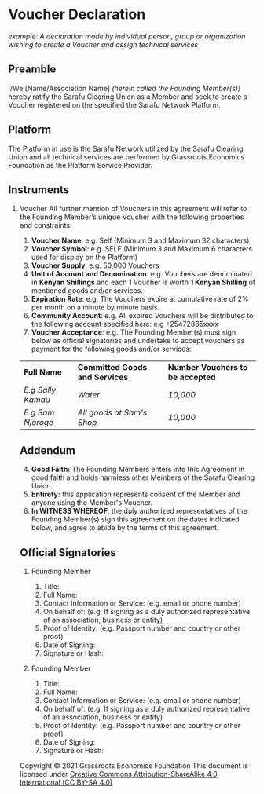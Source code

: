# Voucher Declaration

*example: A declaration made by  individual person, group or organization wishing to create a Voucher and assign technical services*

## Preamble

I/We [Name/Association Name] _(herein called the Founding Member(s))_ hereby ratify the Sarafu Clearing Union as a Member and seek to create a Voucher registered on the specified the Sarafu Network Platform.

## Platform

The Platform in use is the Sarafu Network utilized by the Sarafu Clearing Union and all technical services are performed by Grassroots Economics Foundation as the Platform Service Provider.

## Instruments

1. Voucher
    All further mention of Vouchers in this agreement will refer to the Founding Member’s unique Voucher with the following properties and constraints:

    1. **Voucher Name**: e.g. Self (Minimum 3 and Maximum 32 characters)
    1. **Voucher Symbol**: e.g. SELF (Minimum 3 and Maximum 6 characters used for display on the Platform)
    1. **Voucher Supply**: e.g. 50,000 Vouchers
    1. **Unit of Account and Denomination**: e.g. Vouchers are denominated in **Kenyan Shillings** and each 1 Voucher is worth **1 Kenyan Shilling** of mentioned goods and/or services.
    1. **Expiration Rate**: e.g. The Vouchers expire at cumulative rate of 2% per month on a minute by minute basis.
    1. **Community Account**: e.g. All expired Vouchers will be distributed to the following account specified here: e.g +25472865xxxx
    1. **Voucher Acceptance**: e.g. The Founding Member(s) must sign below as official signatories and undertake to accept vouchers as payment for the following goods and/or services:
      <table>
      <tr>
       <td><strong>Full Name</strong>
       </td>
       <td><strong>Committed Goods and Services</strong>
       </td>
       <td><strong>Number Vouchers to be accepted</strong>
       </td>
      </tr>
      <tr>
        <td><em>E.g Sally Kamau</em>
        </td>
        <td><em>Water</em>
        </td>
        <td><em>10,000</em>
        </td>
      </tr>
      <tr>
        <td><em>E.g Sam Njoroge</em>
        </td>
        <td><em>All goods at Sam's Shop</em>
        </td>
       <td><em>10,000</em>
       </td>
      </tr>
</table>

## Addendum

4. **Good Faith:** The Founding Members enters into this Agreement in good faith and holds harmless other Members of the Sarafu Clearing Union.
5. **Entirety:** this application represents consent of the Member and anyone using the Member's Voucher.
6. **In WITNESS WHEREOF**, the duly authorized representatives of the Founding Member(s) sign this agreement on the dates indicated below, and agree to abide by the terms of this agreement.


## Official Signatories

1. Founding Member
    1. Title:
    1. Full Name:
    1. Contact Information or Service: (e.g. email or phone number)
    1. On behalf of: (e.g. If signing as a duly authorized representative of an association, business or entity)
    1. Proof of Identity: (e.g. Passport number and country or other proof)
    1. Date of Signing:
    1. Signature or Hash:

1. Founding Member
    1. Title:
    1. Full Name:
    1. Contact Information or Service: (e.g. email or phone number)
    1. On behalf of: (e.g. If signing as a duly authorized representative of an association, business or entity)
    1. Proof of Identity: (e.g. Passport number and country or other proof)
    1. Date of Signing:
    1. Signature or Hash:


Copyright © 2021 Grassroots Economics Foundation
This document is licensed under [Creative Commons Attribution-ShareAlike 4.0 International (CC BY-SA 4.0)](https://creativecommons.org/licenses/by-sa/4.0/ )
